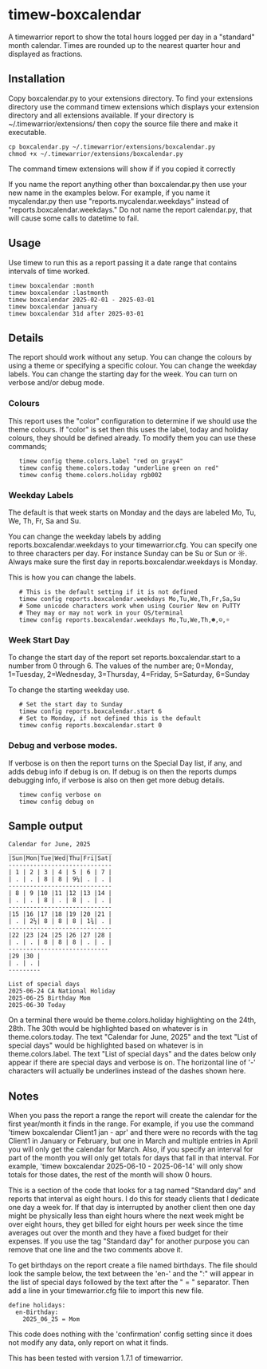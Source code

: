 # timew-boxcalendar

A timewarrior report to show the total hours logged per day in a "standard" month calendar.
Times are rounded up to the nearest quarter hour and displayed as fractions.

## Installation

Copy boxcalendar.py to your extensions directory.
To find your extensions directory use the command timew extensions which displays your extension directory and all extensions available.
If your directory is ~/.timewarrior/extensions/ then copy the source file there and make it executable.

```
cp boxcalendar.py ~/.timewarrior/extensions/boxcalendar.py
chmod +x ~/.timewarrior/extensions/boxcalendar.py
```

The command timew extensions will show if if you copied it correctly

If you name the report anything other than boxcalendar.py then use your new name in the examples below.
For example, if you name it mycalendar.py then use "reports.mycalendar.weekdays" instead of "reports.boxcalendar.weekdays."
Do not name the report calendar.py, that will cause some calls to datetime to fail.

## Usage

Use timew to run this as a report passing it a date range that contains intervals of time worked.

```
timew boxcalendar :month
timew boxcalendar :lastmonth
timew boxcalendar 2025-02-01 - 2025-03-01
timew boxcalendar january
timew boxcalendar 31d after 2025-03-01
```

## Details

The report should work without any setup.
You can change the colours by using a theme or specifying a specific colour.
You can change the weekday labels.
You can change the starting day for the week.
You can turn on verbose and/or debug mode.

### Colours

This report uses the "color" configuration to determine if we should use the theme colours.
If "color" is set then this uses the label, today and holiday colours, they should be defined already.
To modify them you can use these commands;

```
   timew config theme.colors.label "red on gray4"
   timew config theme.colors.today "underline green on red"
   timew config theme.colors.holiday rgb002
```

### Weekday Labels

The default is that week starts on Monday and the days are labeled Mo, Tu, We, Th, Fr, Sa and Su.

You can change the weekday labels by adding reports.boxcalendar.weekdays to your timewarrior.cfg.
You can specify one to three characters per day.
For instance Sunday can be Su or Sun or ☼.
Always make sure the first day in reports.boxcalendar.weekdays is Monday.

This is how you can change the labels.

```
   # This is the default setting if it is not defined
   timew config reports.boxcalendar.weekdays Mo,Tu,We,Th,Fr,Sa,Su
   # Some unicode characters work when using Courier New on PuTTY
   # They may or may not work in your OS/terminal
   timew config reports.boxcalendar.weekdays Mo,Tu,We,Th,☻,☺,☼
```

### Week Start Day

To change the start day of the report set reports.boxcalendar.start to a number from 0 through 6.
The values of the number are;
0=Monday, 1=Tuesday, 2=Wednesday, 3=Thursday, 4=Friday, 5=Saturday, 6=Sunday

To change the starting weekday use.

```
   # Set the start day to Sunday
   timew config reports.boxcalendar.start 6
   # Set to Monday, if not defined this is the default
   timew config reports.boxcalendar.start 0
```

### Debug and verbose modes.

If verbose is on then the report turns on the Special Day list, if any, and adds debug info if debug is on.
If debug is on then the reports dumps debugging info, if verbose is also on then get more debug details.

```
   timew config verbose on
   timew config debug on
```

## Sample output


```
Calendar for June, 2025
_____________________________
|Sun|Mon|Tue|Wed|Thu|Fri|Sat|
-----------------------------
| 1 | 2 | 3 | 4 | 5 | 6 | 7 |
| . | . | 8 | 8 | 9¼| . | . |
-----------------------------
| 8 | 9 |10 |11 |12 |13 |14 |
| . | . | 8 | . | 8 | . | . |
-----------------------------
|15 |16 |17 |18 |19 |20 |21 |
| . | 2½| 8 | 8 | 8 | 1¾| . |
-----------------------------
|22 |23 |24 |25 |26 |27 |28 |
| . | . | 8 | 8 | 8 | . | . |
----------------------------
|29 |30 |
| . | . |
---------

List of special days
2025-06-24 CA National Holiday
2025-06-25 Birthday Mom
2025-06-30 Today
```

On a terminal there would be theme.colors.holiday highlighting on the 24th, 28th.
The 30th would be highlighted based on whatever is in theme.colors.today.
The text "Calendar for June, 2025" and the text "List of special days" would be highlighted based on whatever is in theme.colors.label.
The text "List of special days" and the dates below only appear if there are special days and verbose is on.
The horizontal line of '-' characters will actually be underlines instead of the dashes shown here.

## Notes

When you pass the report a range the report will create the calendar for the first year/month it finds in the range.
For example, if you use the command 'timew boxcalendar Client1 jan - apr' and there were no records with the tag Client1 in January or February, but one in March and multiple entries in April you will only get the calendar for March.
Also, if you specify an interval for part of the month you will only get totals for days that fall in that interval.
For example, 'timew boxcalendar 2025-06-10 - 2025-06-14' will only show totals for those dates, the rest of the month will show 0 hours.

This is a section of the code that looks for a tag named "Standard day" and reports that interval as eight hours.
I do this for steady clients that I dedicate one day a week for.
If that day is interrupted by another client then one day might be physically less than eight hours where the next week might be over eight hours, they get billed for eight hours per week since the time averages out over the month and they have a fixed budget for their expenses.
If you use the tag "Standard day" for another purpose you can remove that one line and the two comments above it.

To get birthdays on the report create a file named birthdays.
The file should look the sample below, the text between the 'en-' and the ":" will appear in the list of special days followed by the text after the " = " separator.
Then add a line in your timewarrior.cfg file to import this new file.

```
define holidays:
  en-Birthday:
    2025_06_25 = Mom
```

This code does nothing with the 'confirmation' config setting since it does not modify any data, only report on what it finds.

This has been tested with version 1.7.1 of timewarrior.
